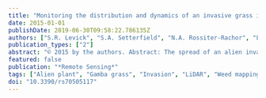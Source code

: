 ```yaml
---
title: "Monitoring the distribution and dynamics of an invasive grass in tropical savanna using airborne LiDAR"
date: 2015-01-01
publishDate: 2019-06-30T09:58:22.786135Z
authors: ["S.R. Levick", "S.A. Setterfield", "N.A. Rossiter-Rachor", "L.B. Hutley", "D. McMaster", "J.M. Hacker"]
publication_types: ["2"]
abstract: "© 2015 by the authors. Abstract: The spread of an alien invasive grass (gamba grass-Andropogon gayanus) in the tropical savannas of Northern Australia is a major threat to habitat quality and biodiversity in the region, primarily through its influence on fire intensity. Effective control and eradication of this invader requires better insight into its spatial distribution and rate of spread to inform management actions. We used full-waveform airborne LiDAR to map areas of known A. gayanus invasion in the Batchelor region of the Northern Territory, Australia. Our stratified sampling campaign included wooded savanna areas with differing degrees of A. gayanus invasion and adjacent areas of native grass and woody tree mixtures. We used height and spatial contiguity based metrics to classify returns from A. gayanus and developed spatial representations of A. gayanus occurrence (1 m resolution) and canopy cover (10 m resolution). The cover classification proved robust against two independent field-based investigations at 500 m2 (R2 = 0.87, RMSE = 12.53) and 100 m2 (R2 = 0.79, RMSE = 14.13) scale. Our mapping results provide a solid benchmark for evaluating the rate and pattern of A. gayanus spread from future LiDAR campaigns. In addition, this high-resolution mapping can be used to inform satellite image analysis for the evaluation of A. gayanus invasion over broader regional scales. Our research highlights the huge potential that airborne LiDAR holds for facilitating the monitoring and management of savanna habitat condition."
featured: false
publication: "*Remote Sensing*"
tags: ["Alien plant", "Gamba grass", "Invasion", "LiDAR", "Weed mapping"]
doi: "10.3390/rs70505117"
---
```


